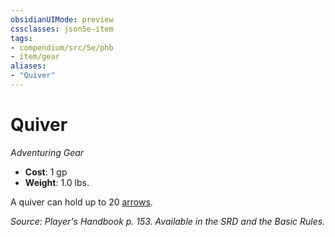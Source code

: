 ```yaml
---
obsidianUIMode: preview
cssclasses: json5e-item
tags:
- compendium/src/5e/phb
- item/gear
aliases: 
- "Quiver"
---
```

# Quiver
*Adventuring Gear*  

- **Cost**: 1 gp
- **Weight**: 1.0 lbs.

A quiver can hold up to 20 [arrows](5E2014官方资源/items/arrow.md).

*Source: Player's Handbook p. 153. Available in the SRD and the Basic Rules.*